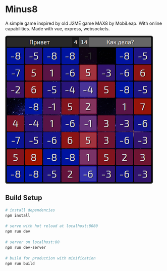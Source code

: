 # Minus8

A simple game inspired by old J2ME game MAX8 by MobiLeap. With online capabilities.
Made with vue, express, websockets.

![screenshot](screenshot.png)

## Build Setup

```bash
# install dependencies
npm install

# serve with hot reload at localhost:8080
npm run dev

# server on localhost:80
npm run dev-server

# build for production with minification
npm run build
```
